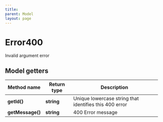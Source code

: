 ```yaml
---
title: 
parent: Model
layout: page
---
```


# Error400

Invalid argument error

## Model getters

Method name | Return type | Description
------------ | ------------- | -------------
**getId()** | **string** | Unique lowercase string that identifies this 400 error
**getMessage()** | **string** | 400 Error message

